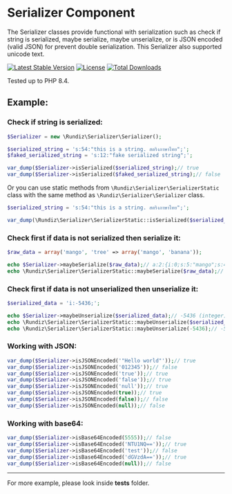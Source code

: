 # Serializer Component

The Serializer classes provide functional with serialization such as check if string is serialized, maybe serialize, maybe unserialize, or is JSON encoded (valid JSON) for prevent double serialization.
This Serializer also supported unicode text.

[![Latest Stable Version](https://poser.pugx.org/rundiz/serializer/v/stable)](https://packagist.org/packages/rundiz/serializer)
[![License](https://poser.pugx.org/rundiz/serializer/license)](https://packagist.org/packages/rundiz/serializer)
[![Total Downloads](https://poser.pugx.org/rundiz/serializer/downloads)](https://packagist.org/packages/rundiz/serializer)

Tested up to PHP 8.4.

## Example:

### Check if string is serialized:

```php
$Serializer = new \Rundiz\Serializer\Serializer();

$serialized_string = 's:54:"this is a string. สตริงภาษาไทย";';
$faked_serialized_string = 's:12:"fake serialized string";';

var_dump($Serializer->isSerialized($serialized_string);// true
var_dump($Serializer->isSerialized($faked_serialized_string);// false
```

Or you can use static methods from `\Rundiz\Serializer\SerializerStatic` class with the same method as `\Rundiz\Serializer\Serializer` class.

```php
$serialized_string = 's:54:"this is a string. สตริงภาษาไทย";';

var_dump(\Rundiz\Serializer\SerializerStatic::isSerialized($serialized_string));// true
```

### Check first if data is not serialized then serialize it:

```php
$raw_data = array('mango', 'tree' => array('mango', 'banana'));

echo $Serializer->maybeSerialize($raw_data);// a:2:{i:0;s:5:"mango";s:4:"tree";a:2:{i:0;s:5:"mango";i:1;s:6:"banana";}}
echo \Rundiz\Serializer\SerializerStatic::maybeSerialize($raw_data);// a:2:{i:0;s:5:"mango";s:4:"tree";a:2:{i:0;s:5:"mango";i:1;s:6:"banana";}}
```

### Check first if data is not unserialized then unserialize it:

```php
$serialized_data = 'i:-5436;';

echo $Serializer->maybeUnserialize($serialized_data);// -5436 (integer)
echo \Rundiz\Serializer\SerializerStatic::maybeUnserialize($serialized_data);// -5436 (integer)
echo \Rundiz\Serializer\SerializerStatic::maybeUnserialize(-5436);// -5436 (integer)
```

### Working with JSON:
```php
var_dump($Serializer->isJSONEncoded('"Hello world"'));// true
var_dump($Serializer->isJSONEncoded('012345'));// false
var_dump($Serializer->isJSONEncoded('true'));// true
var_dump($Serializer->isJSONEncoded('false'));// true
var_dump($Serializer->isJSONEncoded('null'));// true
var_dump($Serializer->isJSONEncoded(true));// true
var_dump($Serializer->isJSONEncoded(false));// false
var_dump($Serializer->isJSONEncoded(null));// false
```

### Working with base64:
```php
var_dump($Serializer->isBase64Encoded(5555));// false
var_dump($Serializer->isBase64Encoded('NTU1NQ=='));// true
var_dump($Serializer->isBase64Encoded('test'));// false
var_dump($Serializer->isBase64Encoded('dGVzdA=='));// true
var_dump($Serializer->isBase64Encoded(null));// false
```

---

For more example, please look inside **tests** folder.